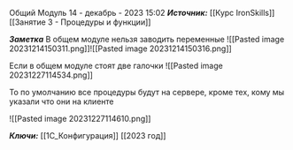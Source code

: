 
Общий Модуль
 14 - декабрь - 2023  15:02 
***Источник:***  [[Курс IronSkills]] [[Занятие 3 - Процедуры и функции]]

***Заметка*** 
В общем модуле нельзя заводить переменные
![[Pasted image 20231214150311.png]]![[Pasted image 20231214150316.png]]

Если в общем модуле стоят две галочки
![[Pasted image 20231227114534.png]]

То по умолчанию все процедуры будут на сервере, кроме тех, кому мы указали что они на клиенте

![[Pasted image 20231227114610.png]]



***Ключи:*** [[1С_Конфигурация]] [[2023 год]]